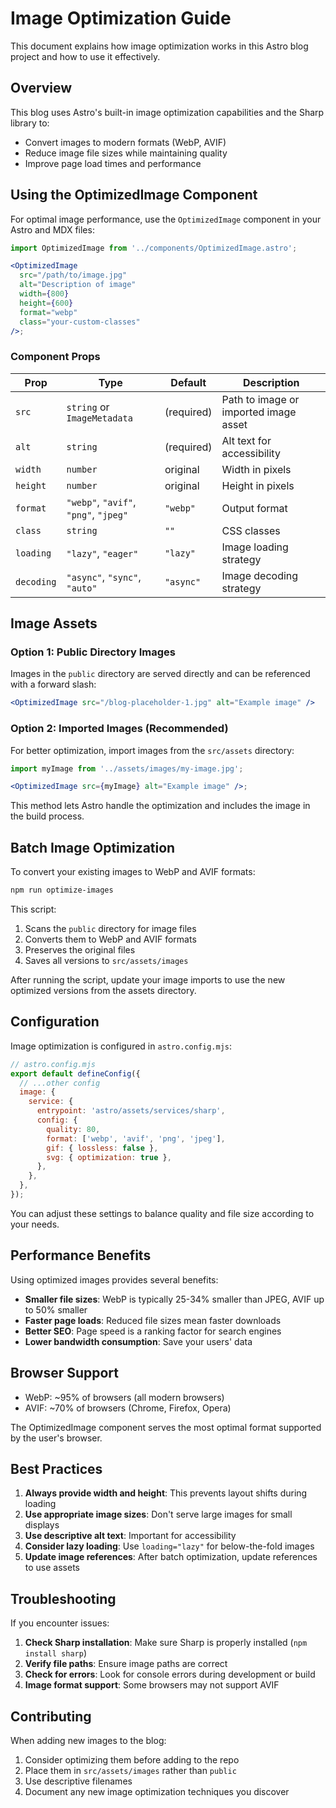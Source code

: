# Image Optimization Guide

This document explains how image optimization works in this Astro blog project and how to use it effectively.

## Overview

This blog uses Astro's built-in image optimization capabilities and the Sharp library to:

- Convert images to modern formats (WebP, AVIF)
- Reduce image file sizes while maintaining quality
- Improve page load times and performance

## Using the OptimizedImage Component

For optimal image performance, use the `OptimizedImage` component in your Astro and MDX files:

```jsx
import OptimizedImage from '../components/OptimizedImage.astro';

<OptimizedImage
  src="/path/to/image.jpg"
  alt="Description of image"
  width={800}
  height={600}
  format="webp"
  class="your-custom-classes"
/>;
```

### Component Props

| Prop       | Type                                  | Default    | Description                           |
| ---------- | ------------------------------------- | ---------- | ------------------------------------- |
| `src`      | `string` or `ImageMetadata`           | (required) | Path to image or imported image asset |
| `alt`      | `string`                              | (required) | Alt text for accessibility            |
| `width`    | `number`                              | original   | Width in pixels                       |
| `height`   | `number`                              | original   | Height in pixels                      |
| `format`   | `"webp"`, `"avif"`, `"png"`, `"jpeg"` | `"webp"`   | Output format                         |
| `class`    | `string`                              | `""`       | CSS classes                           |
| `loading`  | `"lazy"`, `"eager"`                   | `"lazy"`   | Image loading strategy                |
| `decoding` | `"async"`, `"sync"`, `"auto"`         | `"async"`  | Image decoding strategy               |

## Image Assets

### Option 1: Public Directory Images

Images in the `public` directory are served directly and can be referenced with a forward slash:

```jsx
<OptimizedImage src="/blog-placeholder-1.jpg" alt="Example image" />
```

### Option 2: Imported Images (Recommended)

For better optimization, import images from the `src/assets` directory:

```jsx
import myImage from '../assets/images/my-image.jpg';

<OptimizedImage src={myImage} alt="Example image" />;
```

This method lets Astro handle the optimization and includes the image in the build process.

## Batch Image Optimization

To convert your existing images to WebP and AVIF formats:

```bash
npm run optimize-images
```

This script:

1. Scans the `public` directory for image files
2. Converts them to WebP and AVIF formats
3. Preserves the original files
4. Saves all versions to `src/assets/images`

After running the script, update your image imports to use the new optimized versions from the assets directory.

## Configuration

Image optimization is configured in `astro.config.mjs`:

```javascript
// astro.config.mjs
export default defineConfig({
  // ...other config
  image: {
    service: {
      entrypoint: 'astro/assets/services/sharp',
      config: {
        quality: 80,
        format: ['webp', 'avif', 'png', 'jpeg'],
        gif: { lossless: false },
        svg: { optimization: true },
      },
    },
  },
});
```

You can adjust these settings to balance quality and file size according to your needs.

## Performance Benefits

Using optimized images provides several benefits:

- **Smaller file sizes**: WebP is typically 25-34% smaller than JPEG, AVIF up to 50% smaller
- **Faster page loads**: Reduced file sizes mean faster downloads
- **Better SEO**: Page speed is a ranking factor for search engines
- **Lower bandwidth consumption**: Save your users' data

## Browser Support

- WebP: ~95% of browsers (all modern browsers)
- AVIF: ~70% of browsers (Chrome, Firefox, Opera)

The OptimizedImage component serves the most optimal format supported by the user's browser.

## Best Practices

1. **Always provide width and height**: This prevents layout shifts during loading
2. **Use appropriate image sizes**: Don't serve large images for small displays
3. **Use descriptive alt text**: Important for accessibility
4. **Consider lazy loading**: Use `loading="lazy"` for below-the-fold images
5. **Update image references**: After batch optimization, update references to use assets

## Troubleshooting

If you encounter issues:

1. **Check Sharp installation**: Make sure Sharp is properly installed (`npm install sharp`)
2. **Verify file paths**: Ensure image paths are correct
3. **Check for errors**: Look for console errors during development or build
4. **Image format support**: Some browsers may not support AVIF

## Contributing

When adding new images to the blog:

1. Consider optimizing them before adding to the repo
2. Place them in `src/assets/images` rather than `public`
3. Use descriptive filenames
4. Document any new image optimization techniques you discover
